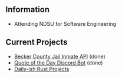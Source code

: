 ## Information
- Attending NDSU for Software Engineering
  
## Current Projects
- [Becker County Jail Inmate API](https://github.com/sstock2005/bcj-api) (done)
- [Quote of the Day Discord Bot](https://github.com/sstock2005/qotd-bot) (done)  
- [Daily-ish Rust Projects](https://github.com/sstock2005/rust-daily)
